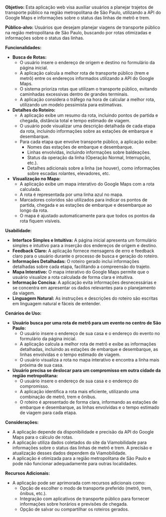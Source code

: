 **Objetivo:** Esta aplicação web visa auxiliar usuários a planejar trajetos de transporte público na região metropolitana de São Paulo, utilizando a API do Google Maps e informações sobre o status das linhas de metrô e trem. 

**Público-alvo:** Usuários que desejam planejar viagens de transporte público na região metropolitana de São Paulo, buscando por rotas otimizadas e informações sobre o status das linhas.

**Funcionalidades:**

* **Busca de Rotas:**
    * O usuário insere o endereço de origem e destino no formulário da página inicial. 
    * A aplicação calcula a melhor rota de transporte público (trem e metrô) entre os endereços informados utilizando a API do Google Maps.
    * O sistema prioriza rotas que utilizam o transporte público, evitando caminhadas excessivas dentro de grandes terminais.
    * A aplicação considera o tráfego na hora de calcular a melhor rota, utilizando um modelo pessimista para estimativas.
* **Detalhes do Roteiro:**
    * A aplicação exibe um resumo da rota, incluindo pontos de partida e chegada, distância total e tempo estimado de viagem. 
    * O usuário pode visualizar uma descrição detalhada de cada etapa da rota, incluindo informações sobre as estações de embarque e desembarque. 
    * Para cada etapa que envolve transporte público, a aplicação exibe:
        * Nomes das estações de embarque e desembarque.
        * Linhas envolvidas, incluindo informações sobre baldeações.
        * Status da operação da linha (Operação Normal, Interrupção, etc.).
        * Detalhes adicionais sobre a linha (se houver), como informações sobre escadas rolantes, elevadores, etc.
* **Visualização no Mapa:**
    * A aplicação exibe um mapa interativo do Google Maps com a rota calculada.
    * A rota é representada por uma linha azul no mapa.
    * Marcadores coloridos são utilizados para indicar os pontos de partida, chegada e as estações de embarque e desembarque ao longo da rota.
    * O mapa é ajustado automaticamente para que todos os pontos da rota fiquem visíveis.

**Usabilidade:**

* **Interface Simples e Intuitiva:** A página inicial apresenta um formulário simples e intuitivo para a inserção dos endereços de origem e destino. 
* **Feedback Claro:** A aplicação fornece mensagens de erro e feedback claro para o usuário durante o processo de busca e geração do roteiro.
* **Informações Detalhadas:** O roteiro gerado inclui informações detalhadas sobre cada etapa, facilitando a compreensão do trajeto.
* **Mapa Interativo:** O mapa interativo do Google Maps permite que o usuário visualize a rota calculada de forma clara e intuitiva.
* **Informação Concisa:** A aplicação evita informações desnecessárias e se concentra em apresentar os dados relevantes para o planejamento da viagem.
* **Linguagem Natural:** As instruções e descrições do roteiro são escritas em linguagem natural e fáceis de entender.

**Cenários de Uso:**

* **Usuário busca por uma rota de metrô para um evento no centro de São Paulo:**
    * O usuário insere o endereço de sua casa e o endereço do evento no formulário da página inicial.
    * A aplicação calcula a melhor rota de metrô e exibe as informações detalhadas, incluindo as estações de embarque e desembarque, as linhas envolvidas e o tempo estimado de viagem.
    * O usuário visualiza a rota no mapa interativo e encontra a linha mais próxima de sua casa.
* **Usuário precisa se deslocar para um compromisso em outra cidade da região metropolitana:**
    * O usuário insere o endereço de sua casa e o endereço do compromisso.
    * A aplicação identifica a rota mais eficiente, utilizando uma combinação de metrô, trem e ônibus.
    * O roteiro é apresentado de forma clara, informando as estações de embarque e desembarque, as linhas envolvidas e o tempo estimado de viagem para cada etapa.

**Considerações:**

* A aplicação depende da disponibilidade e precisão da API do Google Maps para o cálculo de rotas.
* A aplicação utiliza dados coletados do site da Viamobilidade para informações sobre o status das linhas de metrô e trem. A precisão e atualização desses dados dependem da Viamobilidade.
* A aplicação é otimizada para a região metropolitana de São Paulo e pode não funcionar adequadamente para outras localidades. 

**Recursos Adicionais:**

* A aplicação pode ser aprimorada com recursos adicionais como:
    * Opção de escolher o modo de transporte preferido (metrô, trem, ônibus, etc.).
    * Integração com aplicativos de transporte público para fornecer informações sobre horários e previsões de chegada.
    * Opção de salvar ou compartilhar os roteiros gerados.
